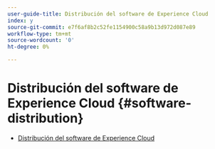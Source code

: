 ```yaml
---
user-guide-title: Distribución del software de Experience Cloud
index: y
source-git-commit: e7f6af8b2c52fe1154900c58a9b13d972d087e89
workflow-type: tm+mt
source-wordcount: '0'
ht-degree: 0%

---
```



# Distribución del software de Experience Cloud {#software-distribution}

+ [Distribución del software de Experience Cloud](home.md)
